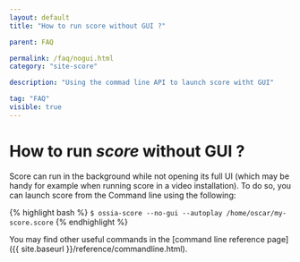 ```yaml
---
layout: default
title: "How to run score without GUI ?"

parent: FAQ

permalink: /faq/nogui.html
category: "site-score"

description: "Using the commad line API to launch score witht GUI"

tag: "FAQ"
visible: true
---
```


# How to run *score* without GUI ?

Score can run in the background while not opening its full UI (which may be handy for example when running score in a video installation). To do so, you can launch score from the Command line using the following:

{% highlight bash %}
`$ ossia-score --no-gui --autoplay /home/oscar/my-score.score`
{% endhighlight %}

You may find other useful commands in the [command line reference page]({{ site.baseurl }}/reference/commandline.html).
